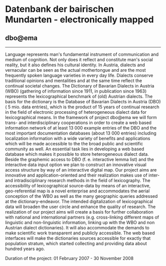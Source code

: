 # Datenbank der bairischen Mundarten - electronically mapped
## dbo@ema

---
Language represents man's fundamental instrument of communication and medium of cognition. Not only does it reflect and constitute man's social reality, but it also defines his cultural identity. In Austria, dialects and vernacular can be seen as the actual mothertongue and are the most frequently spoken language varieties in every day life. Dialects conserve traditional opinions and mentalities and at the same time reflect the continual societal changes. The Dictionary of Bavarian Dialects in Austria (WBO) (gathering of information since 1911, in publication since 1963) represents the lexicographical benchmark of (old) Austrian dialects. The basis for the dictionary is the Database of Bavarian Dialects in Austria (DBO) ( 5 mio. data entries), which is the product of 15 years of continual research in the field of electronic processing of heterogeneous dialect data for lexicographical means. In the framework of project dbo@ema we will form trans- and interdisciplinary cooperations in order to create a web based information network of at least 13 000 example entries of the DBO and the most important documentation databases (about 13 000 entries) including localization information with a wide variety of benefits and applications which will be made accessible to the the broad public and scientific community as well. An essential task lies in developing a web based database which makes it possible to store heterogeneous dialect data. Beside the graphemic access to DBO (f. e. interactive lemma list) and the interactive data input option we plan to construct an innovative visual access structure by way of an interactive digital map. Our project aims are innovative and application-oriented and their realization makes use of inter- and intradisciplinary research methods in the field of lexicography. The accessibility of lexicographical source-data by means of an interactive, geo-referential map is a novel enterprise and accommodates the aerial conception of the WBO as well as the many geographic queries addressed at the dictionary-endeavor. The intended digitalization of lexicographical data will broaden the user circle and enhance the quality of research. The realization of our project aims will create a basis for further collaboration with national and international partners (e.g. cross-linking different maps of linguistic and non-linguistic information, linking up with the WBO and non Austrian dialect dictionaries). It will also accommodate the demands to make scientific work transparent and publicly accessible. The web based interfaces will make the dictionaries sources accessible for exactly that population stratum, which started collecting and providing data about hundred years ago.

Duration of the project: 01	February 2007 - 30 November 2008

